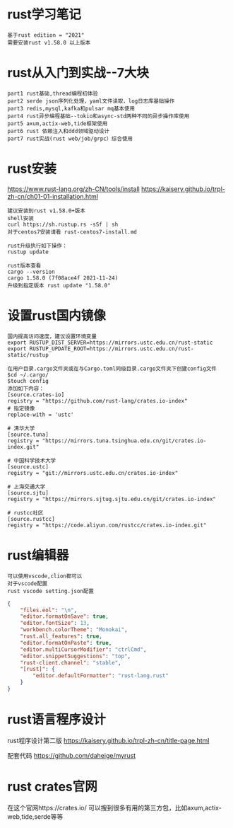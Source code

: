 # rust学习笔记
    基于rust edition = "2021" 
    需要安装rust v1.58.0 以上版本

# rust从入门到实战--7大块
    part1 rust基础,thread编程初体验
    part2 serde json序列化处理，yaml文件读取，log日志库基础操作
    part3 redis,mysql,kafka和pulsar mq基本使用
    part4 rust异步编程基础--tokio和async-std两种不同的异步操作库使用
    part5 axum,actix-web,tide框架使用
    part6 rust 依赖注入和ddd领域驱动设计
    part7 rust实战(rust web/job/grpc）综合使用

# rust安装

https://www.rust-lang.org/zh-CN/tools/install
https://kaisery.github.io/trpl-zh-cn/ch01-01-installation.html

	建议安装到rust v1.58.0+版本
    shell安装
	curl https://sh.rustup.rs -sSf | sh
    对于centos7安装请看 rust-centos7-install.md
    
    rust升级执行如下操作：
    rustup update
    
    rust版本查看
    cargo --version
    cargo 1.58.0 (7f08ace4f 2021-11-24)
    升级到指定版本 rust update "1.58.0"

# 设置rust国内镜像

	国内提高访问速度，建议设置环境变量 
	export RUSTUP_DIST_SERVER=https://mirrors.ustc.edu.cn/rust-static
	export RUSTUP_UPDATE_ROOT=https://mirrors.ustc.edu.cn/rust-static/rustup

	在用户目录.cargo文件夹或在与Cargo.toml同级目录.cargo文件夹下创建config文件
	$cd ~/.cargo/
	$touch config
	添加如下内容：
	[source.crates-io]
	registry = "https://github.com/rust-lang/crates.io-index"
	# 指定镜像
	replace-with = 'ustc'

	# 清华大学
	[source.tuna]
	registry = "https://mirrors.tuna.tsinghua.edu.cn/git/crates.io-index.git"

	# 中国科学技术大学
	[source.ustc]
	registry = "git://mirrors.ustc.edu.cn/crates.io-index"

	# 上海交通大学
	[source.sjtu]
	registry = "https://mirrors.sjtug.sjtu.edu.cn/git/crates.io-index"

	# rustcc社区
	[source.rustcc]
	registry = "https://code.aliyun.com/rustcc/crates.io-index.git"

# rust编辑器

    可以使用vscode,clion都可以
    对于vscode配置
    rust vscode setting.json配置

``` json
{
    "files.eol": "\n",
    "editor.formatOnSave": true,
    "editor.fontSize": 13,
    "workbench.colorTheme": "Monokai",
    "rust.all_features": true,
    "editor.formatOnPaste": true,
    "editor.multiCursorModifier": "ctrlCmd",
    "editor.snippetSuggestions": "top",
    "rust-client.channel": "stable",
    "[rust]": {
        "editor.defaultFormatter": "rust-lang.rust"
    }
}
```

# rust语言程序设计

rust程序设计第二版 https://kaisery.github.io/trpl-zh-cn/title-page.html

配套代码 https://github.com/daheige/myrust

# rust crates官网
在这个官网https://crates.io/
可以搜到很多有用的第三方包，比如axum,actix-web,tide,serde等等
